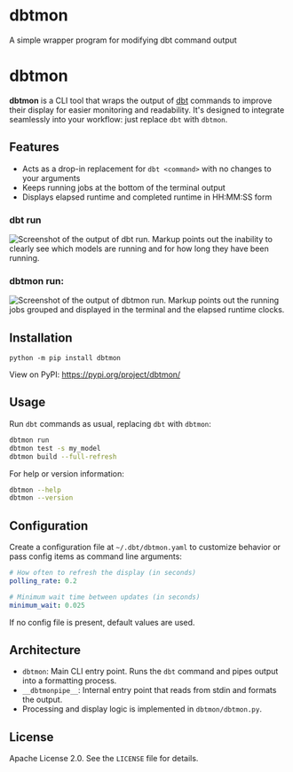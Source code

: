 # dbtmon
A simple wrapper program for modifying dbt command output

# dbtmon

**dbtmon** is a CLI tool that wraps the output of [dbt](https://docs.getdbt.com/) commands to
improve their display for easier monitoring and readability. It's designed to integrate seamlessly 
into your workflow: just replace `dbt` with `dbtmon`.


## Features

- Acts as a drop-in replacement for `dbt <command>` with no changes to your arguments
- Keeps running jobs at the bottom of the terminal output
- Displays elapsed runtime and completed runtime in HH:MM:SS form

### dbt run
![Screenshot of the output of `dbt run`. Markup points out the inability to clearly see which models
are running and for how long they have been running.](/assets/dbt_screenshot.png)

### dbtmon run:

![Screenshot of the output of `dbtmon run`. Markup points out the running jobs grouped and displayed
in the terminal and the elapsed runtime clocks.](/assets/dbtmon_screenshot.png)


## Installation

`python -m pip install dbtmon`

View on PyPI: https://pypi.org/project/dbtmon/


## Usage

Run `dbt` commands as usual, replacing `dbt` with `dbtmon`:

```bash
dbtmon run
dbtmon test -s my_model
dbtmon build --full-refresh
```

For help or version information:

```bash
dbtmon --help
dbtmon --version
```


## Configuration

Create a configuration file at `~/.dbt/dbtmon.yaml` to customize behavior or pass config items as
command line arguments:

```yaml
# How often to refresh the display (in seconds)
polling_rate: 0.2

# Minimum wait time between updates (in seconds)
minimum_wait: 0.025
```

If no config file is present, default values are used.


## Architecture

- `dbtmon`: Main CLI entry point. Runs the `dbt` command and pipes output into a formatting process.
- `__dbtmonpipe__`: Internal entry point that reads from stdin and formats the output.
- Processing and display logic is implemented in `dbtmon/dbtmon.py`.


## License

Apache License 2.0. See the `LICENSE` file for details.
